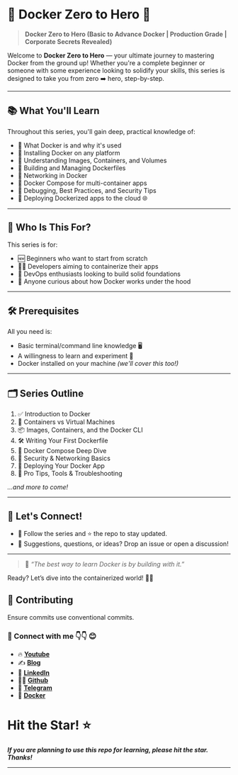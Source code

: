 # 🐳 Docker Zero to Hero 🚀

> **Docker Zero to Hero (Basic to Advance Docker | Production Grade | Corporate Secrets Revealed)**

Welcome to **Docker Zero to Hero** — your ultimate journey to mastering Docker from the ground up! Whether you're a complete beginner or someone with some experience looking to solidify your skills, this series is designed to take you from zero ➡️ hero, step-by-step.

---

## 📚 What You'll Learn

Throughout this series, you'll gain deep, practical knowledge of:

- 🔹 What Docker is and why it's used
- 🔹 Installing Docker on any platform
- 🔹 Understanding Images, Containers, and Volumes
- 🔹 Building and Managing Dockerfiles
- 🔹 Networking in Docker
- 🔹 Docker Compose for multi-container apps
- 🔹 Debugging, Best Practices, and Security Tips
- 🔹 Deploying Dockerized apps to the cloud 🌐

---

## 🧭 Who Is This For?

This series is for:

- 🆕 Beginners who want to start from scratch
- 👨‍💻 Developers aiming to containerize their apps
- 🧠 DevOps enthusiasts looking to build solid foundations
- 🔧 Anyone curious about how Docker works under the hood

---

## 🛠️ Prerequisites

All you need is:

- Basic terminal/command line knowledge 🖥️
- A willingness to learn and experiment 🎯
- Docker installed on your machine *(we'll cover this too!)*

---

## 🗂️ Series Outline

1. ✅ Introduction to Docker
2. 🧱 Containers vs Virtual Machines
3. 📦 Images, Containers, and the Docker CLI
4. 🛠️ Writing Your First Dockerfile
5. 🔄 Docker Compose Deep Dive
6. 🔐 Security & Networking Basics
7. 🚢 Deploying Your Docker App
8. 🧠 Pro Tips, Tools & Troubleshooting

*...and more to come!*

---

## 🤝 Let's Connect!

- 🔔 Follow the series and ⭐️ the repo to stay updated.
- 💬 Suggestions, questions, or ideas? Drop an issue or open a discussion!

---

> 🧠 *“The best way to learn Docker is by building with it.”*

Ready? Let’s dive into the containerized world! 🐳🔥


## 🤝 Contributing

Ensure commits use conventional commits.
### 💼 Connect with me 👇👇 😊

- 🔥 [**Youtube**](https://www.youtube.com/@DevOpsinAction?sub_confirmation=1)
- ✍ [**Blog**](https://ibraransari.blogspot.com/)
- 💼 [**LinkedIn**](https://www.linkedin.com/in/ansariibrar/)
- 👨‍💻 [**Github**](https://github.com/meibraransari?tab=repositories)
- 💬 [**Telegram**](https://t.me/DevOpsinActionTelegram)
- 🐳 [**Docker**](https://hub.docker.com/u/ibraransaridocker)

# Hit the Star! ⭐
***If you are planning to use this repo for learning, please hit the star. Thanks!***
****
